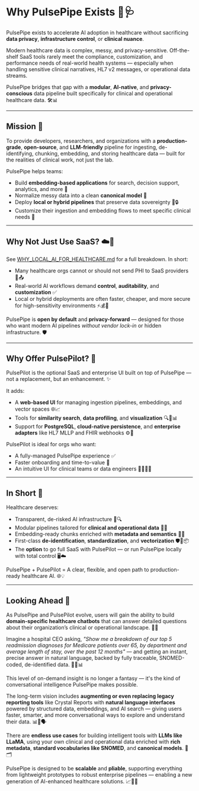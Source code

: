 # Why PulsePipe Exists 🚀🩺

PulsePipe exists to accelerate AI adoption in healthcare without sacrificing **data privacy**, **infrastructure control**, or **clinical nuance**.

Modern healthcare data is complex, messy, and privacy-sensitive. Off-the-shelf SaaS tools rarely meet the compliance, customization, and performance needs of real-world health systems — especially when handling sensitive clinical narratives, HL7 v2 messages, or operational data streams.

PulsePipe bridges that gap with a **modular**, **AI-native**, and **privacy-conscious** data pipeline built specifically for clinical and operational healthcare data. 🛠️📊

---

## Mission 🎯

To provide developers, researchers, and organizations with a **production-grade**, **open-source**, and **LLM-friendly** pipeline for ingesting, de-identifying, chunking, embedding, and storing healthcare data — built for the realities of clinical work, not just the lab.

PulsePipe helps teams:

- Build **embedding-based applications** for search, decision support, analytics, and more 🧠
- Normalize messy data into a clean **canonical model** 🧹
- Deploy **local or hybrid pipelines** that preserve data sovereignty 🏥🔒
- Customize their ingestion and embedding flows to meet specific clinical needs 🔧

---

## Why Not Just Use SaaS? ☁️🤔

See [WHY_LOCAL_AI_FOR_HEALTHCARE.md](docs/WHY_LOCAL_AI_FOR_HEALTHCARE.md) for a full breakdown. In short:

- Many healthcare orgs cannot or should not send PHI to SaaS providers 🚫📤
- Real-world AI workflows demand **control**, **auditability**, and **customization** ✅
- Local or hybrid deployments are often faster, cheaper, and more secure for high-sensitivity environments ⚡💰🔐

PulsePipe is **open by default** and **privacy-forward** — designed for those who want modern AI pipelines *without vendor lock-in* or hidden infrastructure. 🛡️

---

## Why Offer PulsePilot? 🧭

PulsePilot is the optional SaaS and enterprise UI built on top of PulsePipe — not a replacement, but an enhancement. ✨

It adds:

- A **web-based UI** for managing ingestion pipelines, embeddings, and vector spaces 🌐📈
- Tools for **similarity search**, **data profiling**, and **visualization** 🔍🧬📊
- Support for **PostgreSQL**, **cloud-native persistence**, and **enterprise adapters** like HL7 MLLP and FHIR webhooks ⚙️📡

PulsePilot is ideal for orgs who want:

- A fully-managed PulsePipe experience ✅
- Faster onboarding and time-to-value 🚀
- An intuitive UI for clinical teams or data engineers 👩‍⚕️👨‍💻

---

## In Short 📝

Healthcare deserves:

- Transparent, de-risked AI infrastructure 🧠🔍
- Modular pipelines tailored for **clinical and operational data** 🏥🔧
- Embedding-ready chunks enriched with **metadata and semantics** 🧩📌
- First-class **de-identification**, **standardization**, and **vectorization** 🛡️📐📦
- The **option** to go full SaaS with PulsePilot — or run PulsePipe locally with total control 🖥️☁️

PulsePipe + PulsePilot = A clear, flexible, and open path to production-ready healthcare AI. 🌐💡

---

## Looking Ahead 🔮

As PulsePipe and PulsePilot evolve, users will gain the ability to build **domain-specific healthcare chatbots** that can answer detailed questions about their organization’s clinical or operational landscape. 🤖💬

Imagine a hospital CEO asking, *"Show me a breakdown of our top 5 readmission diagnoses for Medicare patients over 65, by department and average length of stay, over the past 12 months"* — and getting an instant, precise answer in natural language, backed by fully traceable, SNOMED-coded, de-identified data. 🧾🏥📊

This level of on-demand insight is no longer a fantasy — it's the kind of conversational intelligence PulsePipe makes possible.

The long-term vision includes **augmenting or even replacing legacy reporting tools** like Crystal Reports with **natural language interfaces** powered by structured data, embeddings, and AI search — giving users faster, smarter, and more conversational ways to explore and understand their data. 📊🔎🗣️

There are **endless use cases** for building intelligent tools with **LLMs like LLaMA**, using your own clinical and operational data enriched with **rich metadata**, **standard vocabularies like SNOMED**, and **canonical models**. 🧠🗂️

PulsePipe is designed to be **scalable** and **pliable**, supporting everything from lightweight prototypes to robust enterprise pipelines — enabling a new generation of AI-enhanced healthcare solutions. 📈🔄💪

